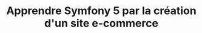 ---
title: "Apprendre Symfony 5 par la création d'un site e-commerce"
slug: "udemy-symfony"
logo: "/images/competences/Certifications/Udemy_logo.png"
siteOfficiel: "https://www.udemy.com/course/apprendre-symfony-par-la-creation-dun-site-ecommerce/"
dateEmission: "null"
dateExpiration: "null"
identifiant: "null"
afficher: "null"
verifier: "null"
enCours: "True"
draft: false
---